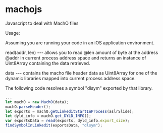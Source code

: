 # machojs
Javascript to deal with MachO files

Usage:

Assuming you are running your code in an iOS application environment.

read(addr, len) --- allows you to read @len amount of byte at the address @addr in current
process address space and returns an instance of Uint8Array containing the data retrieved.

data --- contains the macho file header data as Uint8Array for one of the dynamic libraries
mapped into current process address space.

The following code resolves a symbol "dlsym" exported by that library.

```javascript
...
let machO = new MachO(data);
machO.parseHeader();
let exports = machO.getLinkeditStartInProcess(aslrSlide);
let dyld_info = machO.get_DYLD_INFO();
var exportsData = read(exports, dyld_info.export_size);
findSymbolInLinkedit(exportsData, "dlsym");
``` 
